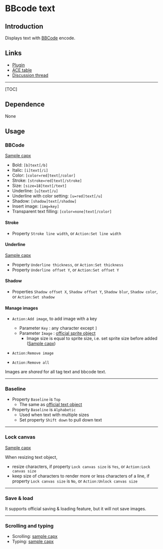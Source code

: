 # BBcode text

## Introduction

Displays text with [BBCode](https://www.scirra.com/forum/faq.php?mode=bbcode) encode.

## Links

- [Plugin](https://rexrainbow.github.io/C2RexDoc/repo/rex_bbcodeText.7z)
- [ACE table](https://rexrainbow.github.io/C2RexDoc/c2rexpluginsACE/plugin_rex_bbcodetext.html)
- [Discussion thread](https://www.scirra.com/forum/plugin-bbcode-text_t169377)

----

[TOC]

## Dependence

None

## Usage

### BBCode

[Sample capx](https://onedrive.live.com/redir?resid=7497FD5EC94476E%212222&authkey=%21AAB0NF6Omx-yS7w&ithint=file%2ccapx)

- Bold: `[b]text[/b]`
- Italic: `[i]text[/i]`
- Color: `[color=red]text[/color]`
- Stroke: `[stroke=red]text[/stroke]`
- Size: `[size=18]text[/text]`
- Underline: `[u]text[/u]`
- Underline with color setting: `[u=red]text[/u]`
- Shadow: `[shadow]text[/shadow]`
- Insert image: `[img=key]`
- Transparent text filling: `[color=none]text[/color]`

#### Stroke

- Property `Stroke line width`, or `Action:Set line width`

#### Underline

[Sample capx](https://onedrive.live.com/redir?resid=7497FD5EC94476E!2321&authkey=!AJgGSLeKNaRgPCE&ithint=file%2ccapx)

- Property `Underline thickness`, or `Action:Set thickness`
- Property `Underline offset Y`, or `Action:Set offset Y`

#### Shadow

- Properties `Shadow offset X`, `Shadow offset Y`, `Shadow blur`,  `Shadow color`, or `Action:Set shadow`

#### Manage images

- `Action:Add image`, to add image with a key
  - Parameter `Key` : any character except `]`
  - Parameter `Image` : [official sprite object](https://www.scirra.com/manual/115/sprite)
    - Image size is equal to sprite size, i.e. set sprite size before added  ([Sample capx](https://1drv.ms/u/s!Am5HlOzVf0kHlXdpmyObSIGPFO8P))


- `Action:Remove image`
- `Action:Remove all`

Images are *shared* for all tag text and bbcode text.

----

### Baseline

- Property `Baseline` is `Top`
  - The same as [official text object](https://www.scirra.com/manual/116/text)
- Property `Baseline` is `Alphabetic`
  - Used when text with multiple sizes
  - Set property `Shift down` to pull down text

----

### Lock canvas

[Sample capx](https://1drv.ms/u/s!Am5HlOzVf0kHlXWDvVvubsxoUlkc)

When resizing text object,

- resize characters, if property `Lock canvas size` is `Yes`, or `Action:Lock canvas size`
- keep size of characters to render more or less characters of a line, if property `Lock canvas size` is `No`, or `Action:Unlock canvas size`

---

### Save & load

It supports official saving & loading feature, but it will not save images.

----

### Scrolling and typing

- Scrolling: [sample capx](https://onedrive.live.com/redir?resid=7497FD5EC94476E!2220&authkey=!ANln0i7QKMx47Y0&ithint=file%2ccapx)
- Typing: [sample capx](https://onedrive.live.com/redir?resid=7497FD5EC94476E!2221&authkey=!AEbaSrVnNXlyF40&ithint=file%2ccapx)